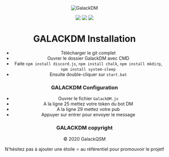 <center><img  alt="GalackDM" src="https://i.imgur.com/fZylVlp.png"></enter>

[![](https://img.shields.io/discord/736276043836686346.svg?logo=discord&colorB=7289DA)](https://discord.gg/cAmtjYj)
[![](https://img.shields.io/badge/paypal-donate-blue.svg)](https://paypal.me/GalackQSM)
[![](https://img.shields.io/badge/discord.js-v12.0.0--dev-blue.svg?logo=npm)](https://github.com/discordjs)

# GALACKDM Installation

* Télécharger le git complet<br>
* Ouvrer le dossier GalackDM avec CMD<br>
* Faite `npm install discord.js`, `npm install chalk`, `npm install mkdirp`, `npm install system-sleep`<br>
* Ensuite double-cliquer sur `start.bat`<br>

### GALACKDM Configuration
* Ouvrer le fichier `GalackDM.js`<br>
* A la ligne 25 mettez votre token du bot DM<br>
* A la ligne 29 mettez votre pub<br>
* Appuyer sur entrer pour envoyer le message <br>

### GALACKDM copyright
© 2020 GalackQSM

N'hésitez pas à ajouter une étoile ⭐ au référentiel pour promouvoir le projet!
